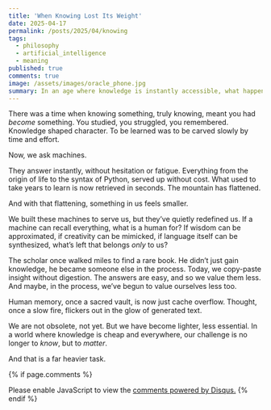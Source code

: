 ```yaml
---
title: 'When Knowing Lost Its Weight'
date: 2025-04-17
permalink: /posts/2025/04/knowing
tags:
  - philosophy
  - artificial_intelligence
  - meaning
published: true
comments: true
image: /assets/images/oracle_phone.jpg
summary: In an age where knowledge is instantly accessible, what happens to the value of knowing—and to the human mind?
---
```


There was a time when knowing something, truly knowing, meant you had *become* something. You studied, you struggled, you remembered. Knowledge shaped character. To be learned was to be carved slowly by time and effort.

Now, we ask machines.

They answer instantly, without hesitation or fatigue. Everything from the origin of life to the syntax of Python, served up without cost. What used to take years to learn is now retrieved in seconds. The mountain has flattened.

And with that flattening, something in us feels smaller.

We built these machines to serve us, but they’ve quietly redefined us. If a machine can recall everything, what is a human for? If wisdom can be approximated, if creativity can be mimicked, if language itself can be synthesized, what’s left that belongs *only* to us?

The scholar once walked miles to find a rare book. He didn’t just gain knowledge, he became someone else in the process. Today, we copy-paste insight without digestion. The answers are easy, and so we value them less. And maybe, in the process, we’ve begun to value ourselves less too.

Human memory, once a sacred vault, is now just cache overflow. Thought, once a slow fire, flickers out in the glow of generated text.

We are not obsolete, not yet. But we have become lighter, less essential. In a world where knowledge is cheap and everywhere, our challenge is no longer to *know*, but to *matter*.

And that is a far heavier task.


{% if page.comments %}
<div id="disqus_thread"></div>
<script>
    (function() {
    var d = document, s = d.createElement('script');
    s.src = 'https://http-distantvantagepoint-com.disqus.com/embed.js';
    s.setAttribute('data-timestamp', +new Date());
    (d.head || d.body).appendChild(s);
    })();
</script>
<noscript>Please enable JavaScript to view the <a href="https://disqus.com/?ref_noscript">comments powered by Disqus.</a></noscript>
{% endif %}
